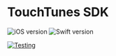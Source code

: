 # TouchTunes SDK

![iOS version](https://img.shields.io/badge/iOS-14.5\-blue) 
![Swift version](https://img.shields.io/badge/Swift-v5-orange)

[![Testing](https://github.com/neymoura/touchtunes-sdk/actions/workflows/testing.yml/badge.svg)](https://github.com/neymoura/touchtunes-sdk/actions/workflows/testing.yml)